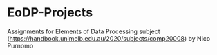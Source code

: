 # EoDP-Projects
Assignments for Elements of Data Processing subject (https://handbook.unimelb.edu.au/2020/subjects/comp20008) by Nico Purnomo
